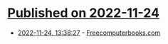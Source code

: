 # [Published on 2022-11-24](index.md)

* [2022-11-24, 13:38:27](https://news.ycombinator.com/item?id=33731160) - [Freecomputerbooks.com](https://freecomputerbooks.com/)
